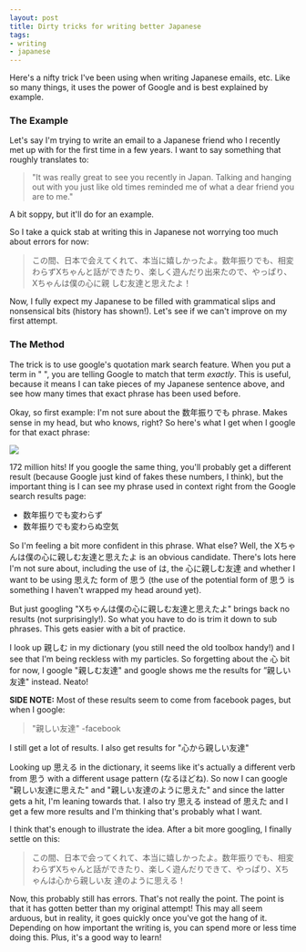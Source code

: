 ```yaml
---
layout: post
title: Dirty tricks for writing better Japanese
tags:
- writing
- japanese
---
```

Here's a nifty trick I've been using when writing Japanese emails, etc. Like
so many things, it uses the power of Google and is best explained by example.

### The Example

Let's say I'm trying to write an email to a Japanese friend who I recently met
up with for the first time in a few years. I want to say something that
roughly translates to:

> "It was really great to see you recently in Japan. Talking and hanging out
with you just like old times reminded me of what a dear friend you are to me."

A bit soppy, but it'll do for an example.

So I take a quick stab at writing this in Japanese not worrying too much about
errors for now:

> この間、日本で会えてくれて、本当に嬉しかったよ。数年振りでも、相変わらずXちゃんと話ができたり、楽しく遊んだり出来たので、やっぱり、Xちゃんは僕の心に親
しむ友達と思えたよ！

Now, I fully expect my Japanese to be filled with grammatical slips and
nonsensical bits (history has shown!). Let's see if we can't improve on my
first attempt.

<!-- more -->

### The **Method**

The trick is to use google's quotation mark search feature. When you put a
term in " ", you are telling Google to match that term _exactly_. This is
useful, because it means I can take pieces of my Japanese sentence above, and
see how many times that exact phrase has been used before.

Okay, so first example: I'm not sure about the 数年振りでも phrase. Makes sense in
my head, but who knows, right? So here's what I get when I google for that
exact phrase:

![](http://media.tumblr.com/tumblr_mei8wltmHQ1qeiyu3.jpg)

172 million hits! If you google the same thing, you'll probably get a
different result (because Google just kind of fakes these numbers, I think),
but the important thing is I can see my phrase used in context right from the
Google search results page:

  * 数年振りでも変わらず
  * 数年振りでも変わらぬ空気

So I'm feeling a bit more confident in this phrase. What else? Well, the
Xちゃんは僕の心に親しむ友達と思えたよ is an obvious candidate. There's lots here I'm not sure
about, including the use of は, the 心に親しむ友達 and whether I want to be using 思えた
form of 思う (the use of the potential form of 思う is something I haven't wrapped
my head around yet).

But just googling "Xちゃんは僕の心に親しむ友達と思えたよ" brings back no results (not
surprisingly!). So what you have to do is trim it down to sub phrases. This
gets easier with a bit of practice.

I look up 親しむ in my dictionary (you still need the old toolbox handy!) and I
see that I'm being reckless with my particles. So forgetting about the 心 bit
for now, I google "親しむ友達" and google shows me the results for ”親しい友達" instead.
Neato!

**SIDE NOTE:** Most of these results seem to come from facebook pages, but when I google:

> "親しい友達" -facebook

I still get a lot of results. I also get results for "心から親しい友達"

Looking up 思える in the dictionary, it seems like it's actually a different verb
from 思う with a different usage pattern (なるほどね). So now I can google
"親しい友達に思えた" and "親しい友達のように思えた" and since the latter gets a hit, I'm leaning
towards that. I also try 思える instead of 思えた and I get a few more results and
I'm thinking that's probably what I want.

I think that's enough to illustrate the idea. After a bit more googling, I
finally settle on this:

> この間、日本で会ってくれて、本当に嬉しかったよ。数年振りでも、相変わらずXちゃんと話ができたり、楽しく遊んだりできて、やっぱり、Xちゃんは心から親しい友
達のように思える！

Now, this probably still has errors. That's not really the point. The point is
that it has gotten better than my original attempt! This may all seem arduous,
but in reality, it goes quickly once you've got the hang of it. Depending on
how important the writing is, you can spend more or less time doing this.
Plus, it's a good way to learn!

